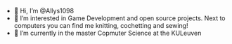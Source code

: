 - 👋 Hi, I’m @Allys1098
- 👀 I’m interested in Game Development and open source projects. Next to computers you can find me knitting, cochetting and sewing!
- 🌱 I’m currently in the master Copmuter Science at the KULeuven

